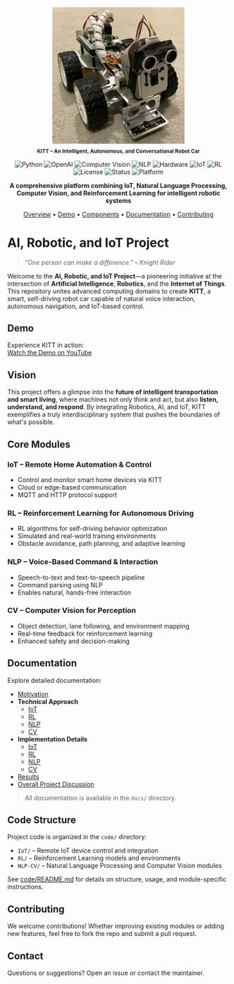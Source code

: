 <div align="center">
  <img src="./img/KITT.png" alt="KITT" width="300"/>
  <br/>
  <sub><b>KITT – An Intelligent, Autonomous, and Conversational Robot Car</b></sub>
</div>

<div align="center">

![Python](https://img.shields.io/badge/Python-3.8+-blue.svg)
![OpenAI](https://img.shields.io/badge/OpenAI-GPT--4o-green.svg)
![Computer Vision](https://img.shields.io/badge/Computer%20Vision-OpenCV-orange.svg)
![NLP](https://img.shields.io/badge/NLP-Whisper%20%7C%20TTS-purple.svg)
![Hardware](https://img.shields.io/badge/Hardware-Picar--X-red.svg)
![IoT](https://img.shields.io/badge/IoT-MQTT%20%7C%20Smart%20Home-cyan.svg)
![RL](https://img.shields.io/badge/Reinforcement%20Learning-PyTorch-yellow.svg)
![License](https://img.shields.io/badge/License-MIT-brightgreen.svg)
![Status](https://img.shields.io/badge/Status-Active-success.svg)
![Platform](https://img.shields.io/badge/Platform-Raspberry%20Pi-lightgrey.svg)

**A comprehensive platform combining IoT, Natural Language Processing, Computer Vision, and Reinforcement Learning for intelligent robotic systems**

[Overview](#ai-robotic-and-iot-project) • [Demo](#demo) • [Components](#core-modules) • [Documentation](#documentation) • [Contributing](#contributing)

</div>

# AI, Robotic, and IoT Project

> *"One person can make a difference." – Knight Rider*

Welcome to the **AI, Robotic, and IoT Project**—a pioneering initiative at the intersection of **Artificial Intelligence**, **Robotics**, and the **Internet of Things**. This repository unites advanced computing domains to create **KITT**, a smart, self-driving robot car capable of natural voice interaction, autonomous navigation, and IoT-based control.


## Demo

Experience KITT in action:  
[Watch the Demo on YouTube](https://youtu.be/btqBe0lDBhk)


## Vision

This project offers a glimpse into the **future of intelligent transportation and smart living**, where machines not only think and act, but also **listen, understand, and respond**. By integrating Robotics, AI, and IoT, KITT exemplifies a truly interdisciplinary system that pushes the boundaries of what's possible.


## Core Modules

### IoT – Remote Home Automation & Control
- Control and monitor smart home devices via KITT
- Cloud or edge-based communication
- MQTT and HTTP protocol support

### RL – Reinforcement Learning for Autonomous Driving
- RL algorithms for self-driving behavior optimization
- Simulated and real-world training environments
- Obstacle avoidance, path planning, and adaptive learning

### NLP – Voice-Based Command & Interaction
- Speech-to-text and text-to-speech pipeline
- Command parsing using NLP
- Enables natural, hands-free interaction

### CV – Computer Vision for Perception
- Object detection, lane following, and environment mapping
- Real-time feedback for reinforcement learning
- Enhanced safety and decision-making


## Documentation

Explore detailed documentation:

- [Motivation](docs/01_Motivation.md)
- **Technical Approach**
    - [IoT](docs/02_Technical_Approach_IoT.md)
    - [RL](docs/03_Technical_Approach_RL.md)
    - [NLP](docs/04_Technical_Approach_NLP.md)
    - [CV](docs/05_Technical_Approach_CV.md)
- **Implementation Details**
    - [IoT](docs/06_Implementation_Details_IoT.md)
    - [RL](docs/07_Implementation_Details_RL.md)
    - [NLP](docs/08_Implementation_Details_NLP.md)
    - [CV](docs/09_Implementation_Details_CV.md)
- [Results](docs/10_Results.md)
- [Overall Project Discussion](docs/11_Overall_Project_Discussion.md)

> All documentation is available in the `docs/` directory.


## Code Structure

Project code is organized in the `code/` directory:

- `IoT/` – Remote IoT device control and integration
- `RL/` – Reinforcement Learning models and environments
- `NLP-CV/` – Natural Language Processing and Computer Vision modules

See [code/README.md](code/README.md) for details on structure, usage, and module-specific instructions.


## Contributing

We welcome contributions! Whether improving existing modules or adding new features, feel free to fork the repo and submit a pull request.


## Contact

Questions or suggestions? Open an issue or contact the maintainer.